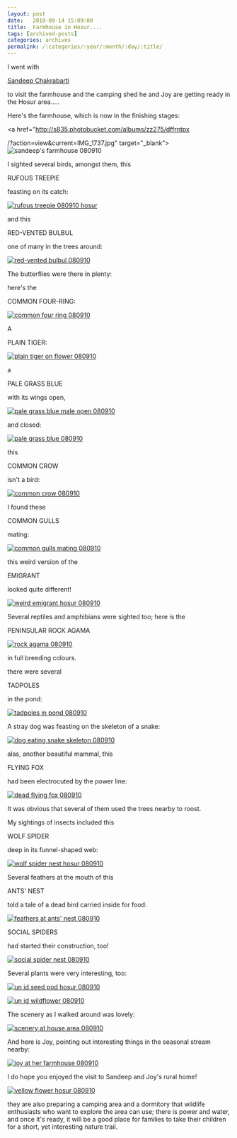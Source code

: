 ```yaml
---
layout: post
date:	2010-09-14 15:09:00
title:  Farmhouse in Hosur....
tags: [archived-posts]
categories: archives
permalink: /:categories/:year/:month/:day/:title/
---
```

I went with 

<a href="http://www.hotfrog.in/Companies/Outrigor"> Sandeep Chakrabarti </a>

to visit the farmhouse and the camping shed he and Joy are getting ready in the Hosur area.....

Here's the farmhouse, which is now in the finishing stages:

<a href="http://s835.photobucket.com/albums/zz275/dffrntpx

/?action=view&current=IMG_1737.jpg" target="_blank"><img src="http://i835.photobucket.com/albums/zz275/dffrntpx/IMG_1737.jpg" border="0" alt="sandeep's farmhouse 080910"></a>

<lj-cut text="creatures and sights at Sandeep's farmhouse">

I sighted several birds, amongst them, this

RUFOUS TREEPIE

feasting on its catch:

<a href="http://s835.photobucket.com/albums/zz275/dffrntpx/?action=view&current=IMG_1648-1.jpg" target="_blank"><img src="http://i835.photobucket.com/albums/zz275/dffrntpx/IMG_1648-1.jpg" border="0" alt="rufous treepie 080910 hosur"></a>

and this 

RED-VENTED BULBUL

one of many in the trees around:


<a href="http://s835.photobucket.com/albums/zz275/dffrntpx/?action=view&current=IMG_1650.jpg" target="_blank"><img src="http://i835.photobucket.com/albums/zz275/dffrntpx/IMG_1650.jpg" border="0" alt="red-vented bulbul 080910"></a>


The butterflies were there in plenty:

here's the

COMMON FOUR-RING:

<a href="http://s835.photobucket.com/albums/zz275/dffrntpx/?action=view&current=IMG_1703.jpg" target="_blank"><img src="http://i835.photobucket.com/albums/zz275/dffrntpx/IMG_1703.jpg" border="0" alt="common four ring 080910"></a>

A

PLAIN TIGER:

<a href="http://s835.photobucket.com/albums/zz275/dffrntpx/?action=view&current=IMG_1718.jpg" target="_blank"><img src="http://i835.photobucket.com/albums/zz275/dffrntpx/IMG_1718.jpg" border="0" alt="plain tiger on flower 080910"></a>

a

PALE GRASS BLUE

with its wings open,

<a href="http://s835.photobucket.com/albums/zz275/dffrntpx/?action=view&current=IMG_1696-1.jpg" target="_blank"><img src="http://i835.photobucket.com/albums/zz275/dffrntpx/IMG_1696-1.jpg" border="0" alt="pale grass blue male open 080910"></a>

and closed:

<a href="http://s835.photobucket.com/albums/zz275/dffrntpx/?action=view&current=IMG_1693-1.jpg" target="_blank"><img src="http://i835.photobucket.com/albums/zz275/dffrntpx/IMG_1693-1.jpg" border="0" alt="pale grass blue 080910"></a>

this 

COMMON CROW

isn't a bird:

<a href="http://s835.photobucket.com/albums/zz275/dffrntpx/?action=view&current=IMG_1678-1.jpg" target="_blank"><img src="http://i835.photobucket.com/albums/zz275/dffrntpx/IMG_1678-1.jpg" border="0" alt="common crow 080910"></a>

I found these 

COMMON GULLS 

mating:


<a href="http://s835.photobucket.com/albums/zz275/dffrntpx/?action=view&current=IMG_1666-1.jpg" target="_blank"><img src="http://i835.photobucket.com/albums/zz275/dffrntpx/IMG_1666-1.jpg" border="0" alt="common gulls mating 080910"></a>

this weird version of the 

EMIGRANT

looked quite different!


<a href="http://s835.photobucket.com/albums/zz275/dffrntpx/?action=view&current=IMG_1632-1.jpg" target="_blank"><img src="http://i835.photobucket.com/albums/zz275/dffrntpx/IMG_1632-1.jpg" border="0" alt="weird emigrant hosur 080910"></a>



Several reptiles and amphibians were sighted too; here is the

PENINSULAR ROCK AGAMA

<a href="http://s835.photobucket.com/albums/zz275/dffrntpx/?action=view&current=IMG_1682-1.jpg" target="_blank"><img src="http://i835.photobucket.com/albums/zz275/dffrntpx/IMG_1682-1.jpg" border="0" alt="rock agama 080910"></a>


in full breeding colours.

there were several 

TADPOLES 

in the pond:


<a href="http://s835.photobucket.com/albums/zz275/dffrntpx/?action=view&current=IMG_1676-1.jpg" target="_blank"><img src="http://i835.photobucket.com/albums/zz275/dffrntpx/IMG_1676-1.jpg" border="0" alt="tadpoles in pond 080910"></a>

A stray dog was feasting on the skeleton of a snake:


<a href="http://s835.photobucket.com/albums/zz275/dffrntpx/?action=view&current=IMG_1643-1.jpg" target="_blank"><img src="http://i835.photobucket.com/albums/zz275/dffrntpx/IMG_1643-1.jpg" border="0" alt="dog eating snake skeleton 080910"></a>

alas, another beautiful mammal, this 

FLYING FOX

had been electrocuted by the power line:

<a href="http://s835.photobucket.com/albums/zz275/dffrntpx/?action=view&current=IMG_1621-1.jpg" target="_blank"><img src="http://i835.photobucket.com/albums/zz275/dffrntpx/IMG_1621-1.jpg" border="0" alt="dead flying fox 080910"></a>

It was obvious that several of them used the trees nearby to roost.


My sightings of insects included this

WOLF SPIDER 

deep in its funnel-shaped web:


<a href="http://s835.photobucket.com/albums/zz275/dffrntpx/?action=view&current=IMG_1651-1.jpg" target="_blank"><img src="http://i835.photobucket.com/albums/zz275/dffrntpx/IMG_1651-1.jpg" border="0" alt="wolf spider nest hosur 080910"></a>


Several feathers at the mouth of this

ANTS' NEST

told a tale of a dead bird carried inside for food:


<a href="http://s835.photobucket.com/albums/zz275/dffrntpx/?action=view&current=IMG_1690.jpg" target="_blank"><img src="http://i835.photobucket.com/albums/zz275/dffrntpx/IMG_1690.jpg" border="0" alt="feathers at ants' nest 080910"></a>

SOCIAL SPIDERS

had started their construction, too!

<a href="http://s835.photobucket.com/albums/zz275/dffrntpx/?action=view&current=IMG_1683-1.jpg" target="_blank"><img src="http://i835.photobucket.com/albums/zz275/dffrntpx/IMG_1683-1.jpg" border="0" alt="social spider nest 080910"></a>



Several plants were very interesting, too:

<a href="http://s835.photobucket.com/albums/zz275/dffrntpx/?action=view&current=IMG_1722.jpg" target="_blank"><img src="http://i835.photobucket.com/albums/zz275/dffrntpx/IMG_1722.jpg" border="0" alt="un id seed pod hosur 080910"></a>


<a href="http://s835.photobucket.com/albums/zz275/dffrntpx/?action=view&current=IMG_1689-1.jpg" target="_blank"><img src="http://i835.photobucket.com/albums/zz275/dffrntpx/IMG_1689-1.jpg" border="0" alt="un id wildflower 080910"></a>

The scenery as I walked around was lovely:


<a href="http://s835.photobucket.com/albums/zz275/dffrntpx/?action=view&current=IMG_1684.jpg" target="_blank"><img src="http://i835.photobucket.com/albums/zz275/dffrntpx/IMG_1684.jpg" border="0" alt="scenery at house area 080910"></a>

And here is Joy, pointing out interesting things in the seasonal stream nearby:

<a href="http://s835.photobucket.com/albums/zz275/dffrntpx/?action=view&current=IMG_1685-1.jpg" target="_blank"><img src="http://i835.photobucket.com/albums/zz275/dffrntpx/IMG_1685-1.jpg" border="0" alt="joy at her farmhouse 080910"></a>


</lj-cut>

I do hope you enjoyed the visit to Sandeep and Joy's rural home!


<a href="http://s835.photobucket.com/albums/zz275/dffrntpx/?action=view&current=IMG_1733.jpg" target="_blank"><img src="http://i835.photobucket.com/albums/zz275/dffrntpx/IMG_1733.jpg" border="0" alt="yellow flower hosur 080910"></a>

they are also preparing a camping area and a dormitory that wildlife enthusiasts who want to explore the area can use; there is power and water, and once it's ready, it will be a good place for families to take their children for a short, yet interesting nature trail.
